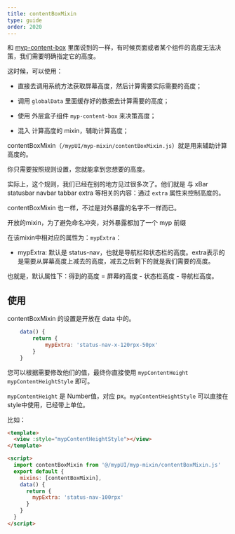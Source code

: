 ```yaml
---
title: contentBoxMixin
type: guide
order: 2020
---
```


和 [myp-content-box](/doc/guide/myp-content-box.html) 里面说到的一样，有时候页面或者某个组件的高度无法决策，我们需要明确指定它的高度。

这时候，可以使用：

- 直接去调用系统方法获取屏幕高度，然后计算需要实际需要的高度；

- 调用 `globalData` 里面缓存好的数据去计算需要的高度；

- 使用 外层盒子组件 `myp-content-box` 来决策高度；

- 混入 计算高度的 mixin，辅助计算高度；

contentBoxMixin（`/mypUI/myp-mixin/contentBoxMixin.js`）就是用来辅助计算高度的。

你只需要按照规则设置，您就能拿到您想要的高度。

实际上，这个规则，我们已经在别的地方见过很多次了。他们就是 与 xBar statusbar navbar tabbar extra 等相关的内容：通过 `extra` 属性来控制高度的。

contentBoxMixin 也一样，不过是对外暴露的名字不一样而已。

<p class="tip">开放的mixin，为了避免命名冲突，对外暴露都加了一个 myp 前缀</p>

在该mixin中相对应的属性为：`mypExtra`：

- mypExtra: 默认是 status-nav，也就是导航栏和状态栏的高度。extra表示的是需要从屏幕高度上减去的高度，减去之后剩下的就是我们需要的高度。

也就是，默认属性下：得到的高度 = 屏幕的高度 - 状态栏高度 - 导航栏高度。

## 使用

contentBoxMixin 的设置是开放在 data 中的。

```js
	data() {
		return {
			mypExtra: 'status-nav-x-120rpx-50px'
		}
	}
```

您可以根据需要修改他们的值，最终你直接使用 `mypContentHeight` `mypContentHeightStyle` 即可。

`mypContentHeight` 是 Number值，对应 px。`mypContentHeightStyle` 可以直接在 style中使用，已经带上单位。

比如：

```html
<template>
  <view :style="mypContentHeightStyle"></view>
</template>

<script>
  import contentBoxMixin from '@/mypUI/myp-mixin/contentBoxMixin.js'
  export default {
    mixins: [contentBoxMixin],
    data() {
      return {
        mypExtra: 'status-nav-100rpx'
      }
    }
  }
</script>
```
